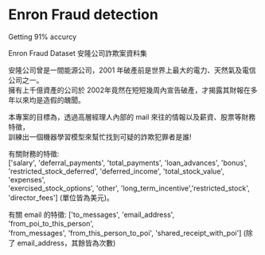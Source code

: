 # Enron Fraud detection 
Getting 91% accurcy

Enron Fraud Dataset 安隆公司詐欺案資料集

安隆公司曾是一間能源公司，2001 年破產前是世界上最大的電力、天然氣及電信公司之一。  
擁有上千億資產的公司於 2002年竟然在短短幾周內宣告破產，才揭露其財報在多年以來均是造假的醜聞。  

本專案的目標為，透過高層經理人內部的 mail 來往的情報以及薪資、股票等財務特徵，  
訓練出一個機器學習模型來幫忙找到可疑的詐欺犯罪者是誰!    


有關財務的特徵:   
['salary', 'deferral_payments', 'total_payments', 'loan_advances', 'bonus',  
'restricted_stock_deferred', 'deferred_income', 'total_stock_value', 'expenses',   
'exercised_stock_options', 'other', 'long_term_incentive','restricted_stock', 'director_fees'] (單位皆為美元)。  

有關 email 的特徵: ['to_messages', 'email_address', 'from_poi_to_this_person',  
'from_messages', 'from_this_person_to_poi', 'shared_receipt_with_poi'] (除了 email_address，其餘皆為次數)  

